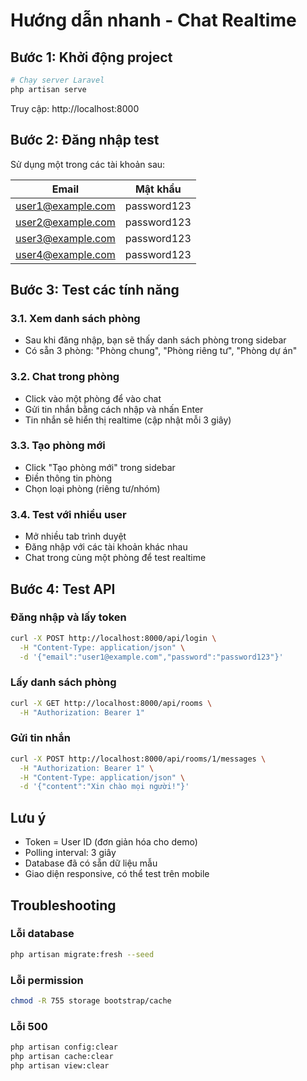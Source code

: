 # Hướng dẫn nhanh - Chat Realtime

## Bước 1: Khởi động project

```bash
# Chạy server Laravel
php artisan serve
```

Truy cập: http://localhost:8000

## Bước 2: Đăng nhập test

Sử dụng một trong các tài khoản sau:

| Email | Mật khẩu |
|-------|----------|
| user1@example.com | password123 |
| user2@example.com | password123 |
| user3@example.com | password123 |
| user4@example.com | password123 |

## Bước 3: Test các tính năng

### 3.1. Xem danh sách phòng
- Sau khi đăng nhập, bạn sẽ thấy danh sách phòng trong sidebar
- Có sẵn 3 phòng: "Phòng chung", "Phòng riêng tư", "Phòng dự án"

### 3.2. Chat trong phòng
- Click vào một phòng để vào chat
- Gửi tin nhắn bằng cách nhập và nhấn Enter
- Tin nhắn sẽ hiển thị realtime (cập nhật mỗi 3 giây)

### 3.3. Tạo phòng mới
- Click "Tạo phòng mới" trong sidebar
- Điền thông tin phòng
- Chọn loại phòng (riêng tư/nhóm)

### 3.4. Test với nhiều user
- Mở nhiều tab trình duyệt
- Đăng nhập với các tài khoản khác nhau
- Chat trong cùng một phòng để test realtime

## Bước 4: Test API

### Đăng nhập và lấy token
```bash
curl -X POST http://localhost:8000/api/login \
  -H "Content-Type: application/json" \
  -d '{"email":"user1@example.com","password":"password123"}'
```

### Lấy danh sách phòng
```bash
curl -X GET http://localhost:8000/api/rooms \
  -H "Authorization: Bearer 1"
```

### Gửi tin nhắn
```bash
curl -X POST http://localhost:8000/api/rooms/1/messages \
  -H "Authorization: Bearer 1" \
  -H "Content-Type: application/json" \
  -d '{"content":"Xin chào mọi người!"}'
```

## Lưu ý

- Token = User ID (đơn giản hóa cho demo)
- Polling interval: 3 giây
- Database đã có sẵn dữ liệu mẫu
- Giao diện responsive, có thể test trên mobile

## Troubleshooting

### Lỗi database
```bash
php artisan migrate:fresh --seed
```

### Lỗi permission
```bash
chmod -R 755 storage bootstrap/cache
```

### Lỗi 500
```bash
php artisan config:clear
php artisan cache:clear
php artisan view:clear
``` 
